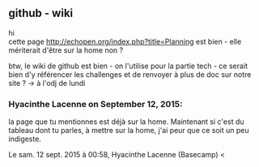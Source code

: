 ## github - wiki



hi  
cette page <http://echopen.org/index.php?title=Planning> est bien - elle
mériterait d'être sur la home non ?  
  
btw, le wiki de github est bien - on l'utilise pour la partie tech - ce serait
bien d'y référencer les challenges et de renvoyer à plus de doc sur notre site
? -&gt; à l'odj de lundi



### **Hyacinthe Lacenne** on September 12, 2015:



la page que tu mentionnes est déjà sur la home. Maintenant si c'est du  
tableau dont tu parles, à mettre sur la home, j'ai peur que ce soit un peu  
indigeste.  
  
Le sam. 12 sept. 2015 à 00:58, Hyacinthe Lacenne (Basecamp) &lt;



